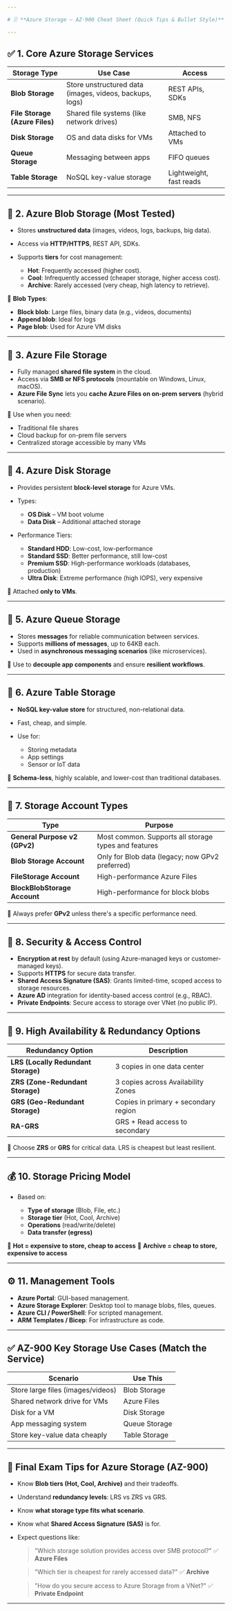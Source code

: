 ```yaml
---

# 🗄️ **Azure Storage – AZ-900 Cheat Sheet (Quick Tips & Bullet Style)**

---
```


## ✅ **1. Core Azure Storage Services**

| Storage Type                   | Use Case                                                | Access                  |
| ------------------------------ | ------------------------------------------------------- | ----------------------- |
| **Blob Storage**               | Store unstructured data (images, videos, backups, logs) | REST APIs, SDKs         |
| **File Storage (Azure Files)** | Shared file systems (like network drives)               | SMB, NFS                |
| **Disk Storage**               | OS and data disks for VMs                               | Attached to VMs         |
| **Queue Storage**              | Messaging between apps                                  | FIFO queues             |
| **Table Storage**              | NoSQL key-value storage                                 | Lightweight, fast reads |

---

## 🔷 **2. Azure Blob Storage** (Most Tested)

* Stores **unstructured data** (images, videos, logs, backups, big data).
* Access via **HTTP/HTTPS**, REST API, SDKs.
* Supports **tiers** for cost management:

  * **Hot**: Frequently accessed (higher cost).
  * **Cool**: Infrequently accessed (cheaper storage, higher access cost).
  * **Archive**: Rarely accessed (very cheap, high latency to retrieve).

📌 **Blob Types**:

* **Block blob**: Large files, binary data (e.g., videos, documents)
* **Append blob**: Ideal for logs
* **Page blob**: Used for Azure VM disks

---

## 📁 **3. Azure File Storage**

* Fully managed **shared file system** in the cloud.
* Access via **SMB or NFS protocols** (mountable on Windows, Linux, macOS).
* **Azure File Sync** lets you **cache Azure Files on on-prem servers** (hybrid scenario).

📌 Use when you need:

* Traditional file shares
* Cloud backup for on-prem file servers
* Centralized storage accessible by many VMs

---

## 💽 **4. Azure Disk Storage**

* Provides persistent **block-level storage** for Azure VMs.
* Types:

  * **OS Disk** – VM boot volume
  * **Data Disk** – Additional attached storage
* Performance Tiers:

  * **Standard HDD**: Low-cost, low-performance
  * **Standard SSD**: Better performance, still low-cost
  * **Premium SSD**: High-performance workloads (databases, production)
  * **Ultra Disk**: Extreme performance (high IOPS), very expensive

📌 Attached **only to VMs**.

---

## 📨 **5. Azure Queue Storage**

* Stores **messages** for reliable communication between services.
* Supports **millions of messages**, up to 64KB each.
* Used in **asynchronous messaging scenarios** (like microservices).

📌 Use to **decouple app components** and ensure **resilient workflows**.

---

## 🔑 **6. Azure Table Storage**

* **NoSQL key-value store** for structured, non-relational data.
* Fast, cheap, and simple.
* Use for:

  * Storing metadata
  * App settings
  * Sensor or IoT data

📌 **Schema-less**, highly scalable, and lower-cost than traditional databases.

---

## 💾 **7. Storage Account Types**

| Type                          | Purpose                                              |
| ----------------------------- | ---------------------------------------------------- |
| **General Purpose v2 (GPv2)** | Most common. Supports all storage types and features |
| **Blob Storage Account**      | Only for Blob data (legacy; now GPv2 preferred)      |
| **FileStorage Account**       | High-performance Azure Files                         |
| **BlockBlobStorage Account**  | High-performance for block blobs                     |

📌 Always prefer **GPv2** unless there's a specific performance need.

---

## 🔐 **8. Security & Access Control**

* **Encryption at rest** by default (using Azure-managed keys or customer-managed keys).
* Supports **HTTPS** for secure data transfer.
* **Shared Access Signature (SAS)**: Grants limited-time, scoped access to storage resources.
* **Azure AD** integration for identity-based access control (e.g., RBAC).
* **Private Endpoints**: Secure access to storage over VNet (no public IP).

---

## 🧪 **9. High Availability & Redundancy Options**

| Redundancy Option                   | Description                          |
| ----------------------------------- | ------------------------------------ |
| **LRS (Locally Redundant Storage)** | 3 copies in one data center          |
| **ZRS (Zone-Redundant Storage)**    | 3 copies across Availability Zones   |
| **GRS (Geo-Redundant Storage)**     | Copies in primary + secondary region |
| **RA-GRS**                          | GRS + Read access to secondary       |

📌 Choose **ZRS** or **GRS** for critical data. LRS is cheapest but least resilient.

---

## 💰 **10. Storage Pricing Model**

* Based on:

  * **Type of storage** (Blob, File, etc.)
  * **Storage tier** (Hot, Cool, Archive)
  * **Operations** (read/write/delete)
  * **Data transfer (egress)**

📌 **Hot = expensive to store, cheap to access**
📌 **Archive = cheap to store, expensive to access**

---

## ⚙️ **11. Management Tools**

* **Azure Portal**: GUI-based management.
* **Azure Storage Explorer**: Desktop tool to manage blobs, files, queues.
* **Azure CLI / PowerShell**: For scripted management.
* **ARM Templates / Bicep**: For infrastructure as code.

---

## ✅ **AZ-900 Key Storage Use Cases (Match the Service)**

| Scenario                          | Use This      |
| --------------------------------- | ------------- |
| Store large files (images/videos) | Blob Storage  |
| Shared network drive for VMs      | Azure Files   |
| Disk for a VM                     | Disk Storage  |
| App messaging system              | Queue Storage |
| Store key-value data cheaply      | Table Storage |

---

## 🧠 **Final Exam Tips for Azure Storage (AZ-900)**

* Know **Blob tiers (Hot, Cool, Archive)** and their tradeoffs.
* Understand **redundancy levels**: LRS vs ZRS vs GRS.
* Know **what storage type fits what scenario**.
* Know what **Shared Access Signature (SAS)** is for.
* Expect questions like:

  > "Which storage solution provides access over SMB protocol?"
  > ✅ **Azure Files**

  > "Which tier is cheapest for rarely accessed data?"
  > ✅ **Archive**

  > "How do you secure access to Azure Storage from a VNet?"
  > ✅ **Private Endpoint**

---
